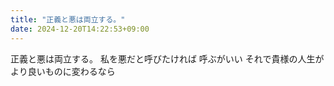 ```yaml
---
title: "正義と悪は両立する。"
date: 2024-12-20T14:22:53+09:00
---
```

正義と悪は両立する。
私を悪だと呼びたければ
呼ぶがいい
それで貴様の人生が
より良いものに変わるなら
